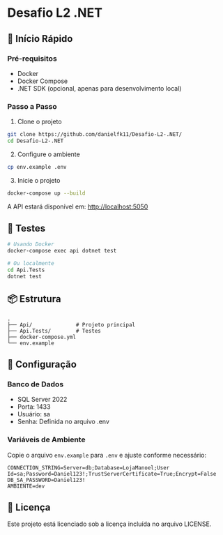 # Desafio L2 .NET

## 🚀 Início Rápido

### Pré-requisitos
- Docker
- Docker Compose
- .NET SDK (opcional, apenas para desenvolvimento local)

### Passo a Passo

1. Clone o projeto
```bash
git clone https://github.com/danielfk11/Desafio-L2-.NET/
cd Desafio-L2-.NET
```

2. Configure o ambiente
```bash
cp env.example .env
```

3. Inicie o projeto
```bash
docker-compose up --build
```

A API estará disponível em: [http://localhost:5050](http://localhost:5050/swagger/index.html)

## 🧪 Testes

```bash
# Usando Docker
docker-compose exec api dotnet test

# Ou localmente
cd Api.Tests
dotnet test
```

## 📦 Estrutura
```
.
├── Api/              # Projeto principal
├── Api.Tests/        # Testes
├── docker-compose.yml
└── env.example
```

## 🔧 Configuração

### Banco de Dados
- SQL Server 2022
- Porta: 1433
- Usuário: sa
- Senha: Definida no arquivo .env

### Variáveis de Ambiente
Copie o arquivo `env.example` para `.env` e ajuste conforme necessário:
```
CONNECTION_STRING=Server=db;Database=LojaManoel;User Id=sa;Password=Daniel123!;TrustServerCertificate=True;Encrypt=False
DB_SA_PASSWORD=Daniel123!
AMBIENTE=dev
```

## 📝 Licença
Este projeto está licenciado sob a licença incluída no arquivo LICENSE.
